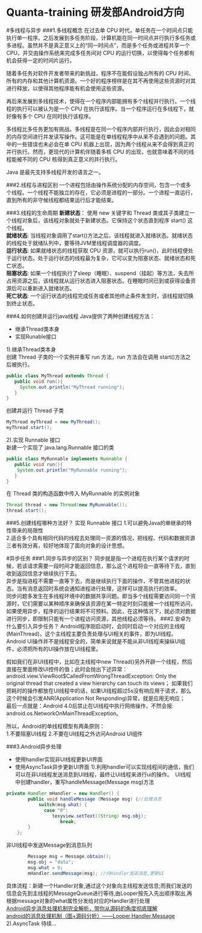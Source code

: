# Quanta-training 研发部Android方向
#多线程与异步
###1.多线程概念
在过去单 CPU 时代，单任务在一个时间点只能执行单一程序。之后发展到多任务阶段，计算机能在同一时间点并行执行多任务或多进程。虽然并不是真正意义上的“同一时间点”，而是多个任务或进程共享一个 CPU，并交由操作系统来完成多任务间对 CPU 的运行切换，以使得每个任务都有机会获得一定的时间片运行。

随着多任务对软件开发者带来的新挑战，程序不在能假设独占所有的 CPU 时间、所有的内存和其他计算机资源。一个好的程序榜样是在其不再使用这些资源时对其进行释放，以使得其他程序能有机会使用这些资源。

再后来发展到多线程技术，使得在一个程序内部能拥有多个线程并行执行。一个线程的执行可以被认为是一个 CPU 在执行该程序。当一个程序运行在多线程下，就好像有多个 CPU 在同时执行该程序。

多线程比多任务更加有挑战。多线程是在同一个程序内部并行执行，因此会对相同的内存空间进行并发读写操作。这可能是在单线程程序中从来不会遇到的问题。其中的一些错误也未必会在单 CPU 机器上出现，因为两个线程从来不会得到真正的并行执行。然而，更现代的计算机伴随着多核 CPU 的出现，也就意味着不同的线程能被不同的 CPU 核得到真正意义的并行执行。

Java 是最先支持多线程开发的语言之一。

###2.线程与进程区别
一个进程包括由操作系统分配的内存空间，包含一个或多个线程。一个线程不能独立的存在，它必须是进程的一部分。一个进程一直运行，直到所有的非守候线程都结束运行后才能结束。

###3.线程的生命周期
**新建状态**：
使用 new 关键字和 Thread 类或其子类建立一个线程对象后，该线程对象就处于新建状态。它保持这个状态直到程序 start() 这个线程。   
**就绪状态**:
当线程对象调用了start()方法之后，该线程就进入就绪状态。就绪状态的线程处于就绪队列中，要等待JVM里线程调度器的调度。   
**运行状态**:
如果就绪状态的线程获取 CPU 资源，就可以执行run()，此时线程便处于运行状态。处于运行状态的线程最为复杂，它可以变为阻塞状态、就绪状态和死亡状态。   
**阻塞状态**:
如果一个线程执行了sleep（睡眠）、suspend（挂起）等方法，失去所占用资源之后，该线程就从运行状态进入阻塞状态。在睡眠时间已到或获得设备资源后可以重新进入就绪状态。   
**死亡状态**:
一个运行状态的线程完成任务或者其他终止条件发生时，该线程就切换到终止状态。   

###4.如何创建并运行java线程
Java提供了两种创建线程方法：
 - 继承Thread类本身
 - 实现Runable接口

1).继承Thread类本身  
 创建 Thread 子类的一个实例并重写 run 方法，run 方法会在调用 start()方法之后被执行。
```java
public class MyThread extends Thread {
   public void run(){
     System.out.println("MyThread running");
   }
}
```
 创建并运行 Thread 子类
```java
MyThread myThread = new MyThread();
myThread.start();
```
2).实现 Runnable 接口  
 新建一个实现了 java.lang.Runnable 接口的类
```java
public class MyRunnable implements Runnable {
   public void run(){
    System.out.println("MyRunnable running");
   }
}
```
 在 Thread 类的构造函数中传入 MyRunnable 的实例对象
```java
Thread thread = new Thread(new MyRunnable());
thread.start();
```
###5.创建线程哪种方法好？
实现 Runnable 接口
1.可以避免Java的单继承的特性带来的局限性  
2.适合多个具有相同代码的线程去处理同一资源的情况，把线程、代码和数据资源三者有效分离，较好地体现了面向对象的设计思想。

#异步任务
###1.同步与异步的区别？
同步就是指一个进程在执行某个请求的时候，若该请求需要一段时间才能返回信息，那么这个进程将会一直等待下去，直到收到返回信息才继续执行下去。  
异步是指进程不需要一直等下去，而是继续执行下面的操作，不管其他进程的状态。当有消息返回时系统会通知进程进行处理，这样可以提高执行的效率。  
同步问题多发生在多线程环境中的数据共享问题。即当多个线程需要访问同一个资源时，它们需要以某种顺序来确保该资源在某一特定时刻只能被一个线程所访问，如果使用异步，程序的运行结果将不可预料。因此，在这种情况下，就必须对数据进行同步，即限制只能有一个进程访问资源，其他线程必须等待。
###2.安卓为什么要引入异步任务？
Android程序刚启动时，会同时启动一个对应的主线程(MainThread)，这个主线程主要负责处理与UI相关的事件，即为UI线程。Android UI操作并不是线程安全的，简单来说就是不能从非UI线程来操纵UI组件，必须把所有的UI操作放在UI线程里。

假如我们在非UI线程中，比如在主线程中new Thread()另外开辟一个线程，然后直接在里面修改UI控件的值；此时会抛出下述异常： android.view.ViewRoot$CalledFromWrongThreadException: Only the original thread that created a view hierarchy can touch its views；   如果我们把耗时的操作都放在UI线程中的话，如果UI线程超过5s没有响应用于请求，那么 这个时候会引发ANR(Application Not Responding)异常，就是应用无响应；  
最后一点就是：Android 4.0后禁止在UI线程中执行网络操作，不然会报: android.os.NetworkOnMainThreadException。   

所以，Android的单线程模型有两条原则：  
1.不要阻塞UI线程
2.不要在UI线程之外访问Android UI组件  

###3.Android异步处理
 - 使用handler实现非UI线程更新UI界面
 - 使用AsyncTask异步更新UI界面
1).利用handler可以实现线程间的通信，我们可以在非UI线程发送消息到UI线程，最终让Ui线程来进行ui的操作。
![]()
UI线程中创建handler，重写handleMessage(Message msg)方法
```java
private Handler mHandler = new Handler() {  
        public void handleMessage (Message msg) {//处理消息  
            switch(msg.what) {  
              case "0":
                 texyview.setText((String) msg.obj);
                    break;
        }  
    };  
```
非UI线程中发送Message到消息队列
```java
        Message msg = Message.obtain();
        msg.obj = "data";
        msg.what = 0;
        mHandler.sendMessage(msg); //向Handler发送消息,更新UI
```

具体流程：新建一个Handler对象,通过这个对象向主线程发送信息;而我们发送的信息会先到主线程的MessageQueue进行等待,由Looper按先入先出顺序取出,再根据message对象的what属性分发给对应的Handler进行处理     
[Android异步消息处理机制完全解析，带你从源码的角度彻底理解](http://blog.csdn.net/guolin_blog/article/details/9991569)   
[android的消息处理机制（图+源码分析）——Looper,Handler,Message](http://www.cnblogs.com/codingmyworld/archive/2011/09/12/2174255.html)
2).AsyncTask
待续...
